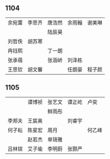 ## 1104
|     |     |     |     |     |
| --- | --- | --- | --- | --- |
| 余宛蕾 | 李思齐 | 唐浩然 | 余雨翰 | 谢美琳 |
|  |  | 陆辰昊 |  |  |
| 刘哲佚 | 胡苏寒 |  |  |  |
| 冉钰熙 |  | 丁一朗 |  |  |
| 张承蓓 |  | 张涵峤 | 刘泽栋 |  |
| 王思钦 | 胡文馨 |  | 任朗豪 | 程子颜 |

## 1105
|     |     |     |     |     |
| --- | --- | --- | --- | --- |
|  | 谭博祯 | 张艺文 | 谭正屹 | 卢奕 |
|  |  | 鲜雨彤 |  |  |
| 李郑夫 | 王宸奥 |  | 刘睿宇 |  |
| 何子耘 | 陈星宏 | 周月 |  | 何乙峰 |
|  | 赵若杰 | 单琦雅 |  |  |
| 吕林镔 | 艾子瑜 | 李明蔚 | 张颢严 |  |

